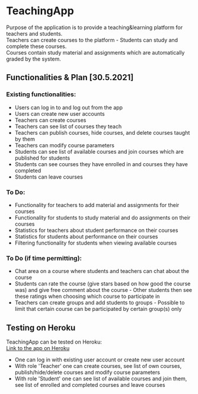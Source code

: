 # TeachingApp

Purpose of the application is to provide a teaching&learning platform for teachers and students.  
Teachers can create courses to the platform - Students can study and complete these courses.  
Courses contain study material and assignments which are automatically graded by the system.  

## Functionalities & Plan [30.5.2021]

### Existing functionalities:
- Users can log in to and log out from the app
- Users can create new user accounts
- Teachers can create courses
- Teachers can see list of courses they teach
- Teachers can publish courses, hide courses, and delete courses taught by them
- Teachers can modify course parameters
- Students can see list of available courses and join courses which are published for students
- Students can see courses they have enrolled in and courses they have completed
- Students can leave courses

### To Do:
- Functionality for teachers to add material and assignments for their courses
- Functionality for students to study material and do assignments on their courses
- Statistics for teachers about student performance on their courses
- Statistics for students about performance on their courses
- Filtering functionality for students when viewing available courses

### To Do (if time permitting):
- Chat area on a course where students and teachers can chat about the course
- Students can rate the course (give stars based on how good the course was) and give free comment about the course - Other students then see these ratings when choosing which course to participate in
- Teachers can create groups and add students to groups - Possible to limit that certain course can be participated by certain group(s) only

## Testing on Heroku

TeachingApp can be tested on Heroku:  
[Link to the app on Heroku](https://teaching-app-henkkah.herokuapp.com/)  
- One can log in with existing user account or create new user account
- With role 'Teacher' one can create courses, see list of own courses, publish/hide/delete courses and modify course parameters
- With role 'Student' one can see list of available courses and join them, see list of enrolled and completed courses and leave courses
